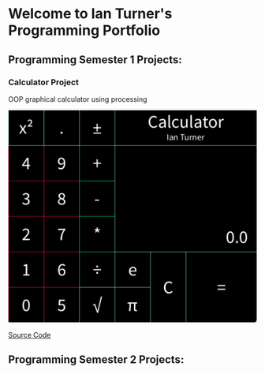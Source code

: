 # Welcome to Ian Turner's Programming Portfolio

## Programming Semester 1 Projects:

### Calculator Project

OOP graphical calculator using processing

![Calculator](https://github.com/Ian-Turner4/ProgrammingPortfolio/blob/gh-pages/images/calc.png?raw=true)

[Source Code](https://github.com/Ian-Turner4/ProgrammingPortfolio/tree/gh-pages/src/calc)

## Programming Semester 2 Projects:

